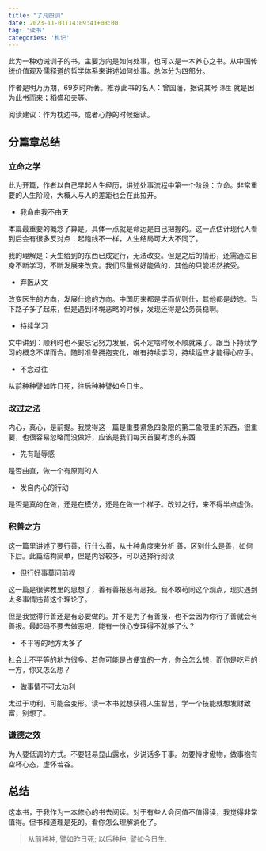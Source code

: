 ```yaml
---
title: "了凡四训"
date: 2023-11-01T14:09:41+08:00
tag: '读书'
categories: '札记'
---
```



此为一种劝诫训子的书，主要方向是如何处事，也可以是一本养心之书。从中国传统价值观及儒释道的哲学体系来讲述如何处事。总体分为四部分。

作者是明万历期，69岁时所著。推荐此书的名人：曾国藩，据说其号 `涤生` 就是因为此书而来；稻盛和夫等。

阅读建议：作为枕边书，或者心静的时候细读。


## 分篇章总结

### 立命之学

此为开篇，作者以自己早起人生经历，讲述处事流程中第一个阶段：立命。非常重要的人生阶段，大概人与人的差距也会在此拉开。

* 我命由我不由天

本篇最重要的概念了算是。具体一点就是命运是自己把握的。这一点估计现代人看到后会有很多反对点：起跑线不一样，人生结局可大大不同了。

我的理解是：天生给到的东西已成定行，无法改变。但是之后的情形，还需通过自身不断学习，不断发展来改变。我们尽量做好能做的，其他的只能坦然接受。

* 弃医从文

改变医生的方向，发展仕途的方向。中国历来都是学而优则仕，其他都是歧途。当下路子多了起来，但是遇到环境恶略的时候，发现还得是公务员稳啊。

* 持续学习

文中讲到：顺利时也不要忘记努力发展，说不定啥时候不顺就来了。跟当下持续学习的概念不谋而合。随时准备拥抱变化，唯有持续学习，持续适应才能得心应手。

* 不念过往

从前种种譬如昨日死，往后种种譬如今日生。

### 改过之法

内心，真心，是前提。我觉得这一篇是重要紧急四象限的第二象限里的东西，很重要，也很容易忽略而没做好，应该是我们每天首要考虑的东西

* 先有耻辱感

是否曲直，做一个有原则的人

* 发自内心的行动

是否是真的在做，还是在模仿，还是在做一个样子。改过之行，来不得半点虚伪。

### 积善之方

这一篇里讲述了要行善，行什么善，从十种角度来分析 善，区别什么是善，如何下后。此篇结构简单，但是内容较多，可以选择行阅读

* 但行好事莫问前程

这一篇是很佛教里的思想了，善有善报恶有恶报。我不敢苟同这个观点，现实遇到太多事情违背这个理论了。

但是我觉得行善还是有必要做的。并不是为了有善报，也不会因为你行了善就会有善报。最起码不要去做恶吧，能有一份心安理得不就够了么？

* 不平等的地方太多了

社会上不平等的地方很多。若你可能是占便宜的一方，你会怎么想，而你是吃亏的一方，你又怎么想？

* 做事情不可太功利

太过于功利，可能会变形。读一本书就想获得人生智慧，学一个技能就想发财致富，别想了。

### 谦德之效

为人要低调的方式。不要轻易显山露水，少说话多干事。勿要恃才傲物，做事抱有空杯心态，虚怀若谷。


## 总结

这本书，于我作为一本修心的书去阅读。对于有些人会问值不值得读，我觉得非常值得。但书和道理是死的。看你怎么理解消化了。


> 从前种种, 譬如昨日死; 以后种种, 譬如今日生.